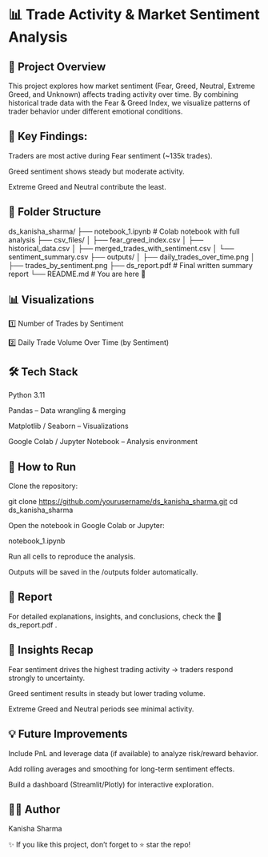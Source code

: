# 📊 Trade Activity & Market Sentiment Analysis


## 🌟 Project Overview

This project explores how market sentiment (Fear, Greed, Neutral, Extreme Greed, and Unknown) affects trading activity over time.
By combining historical trade data with the Fear & Greed Index, we visualize patterns of trader behavior under different emotional conditions.

## 📌 Key Findings:

Traders are most active during Fear sentiment (~135k trades).

Greed sentiment shows steady but moderate activity.

Extreme Greed and Neutral contribute the least.

## 📂 Folder Structure
ds_kanisha_sharma/
├── notebook_1.ipynb           # Colab notebook with full analysis
├── csv_files/
│   ├── fear_greed_index.csv
│   ├── historical_data.csv
│   ├── merged_trades_with_sentiment.csv
│   └── sentiment_summary.csv
├── outputs/
│   ├── daily_trades_over_time.png
│   ├── trades_by_sentiment.png
├── ds_report.pdf              # Final written summary report
└── README.md                  # You are here 🚀

## 📊 Visualizations
1️⃣ Number of Trades by Sentiment

2️⃣ Daily Trade Volume Over Time (by Sentiment)

## 🛠️ Tech Stack

Python 3.11

Pandas – Data wrangling & merging

Matplotlib / Seaborn – Visualizations

Google Colab / Jupyter Notebook – Analysis environment

## 🚀 How to Run

Clone the repository:

git clone https://github.com/yourusername/ds_kanisha_sharma.git
cd ds_kanisha_sharma


Open the notebook in Google Colab or Jupyter:

notebook_1.ipynb

Run all cells to reproduce the analysis.

Outputs will be saved in the /outputs folder automatically.

## 📑 Report

For detailed explanations, insights, and conclusions, check the 📄 ds_report.pdf
.

## 📌 Insights Recap

Fear sentiment drives the highest trading activity → traders respond strongly to uncertainty.

Greed sentiment results in steady but lower trading volume.

Extreme Greed and Neutral periods see minimal activity.

## 💡 Future Improvements

Include PnL and leverage data (if available) to analyze risk/reward behavior.

Add rolling averages and smoothing for long-term sentiment effects.

Build a dashboard (Streamlit/Plotly) for interactive exploration.

## 👩‍💻 Author

Kanisha Sharma

✨ If you like this project, don’t forget to ⭐ star the repo!

